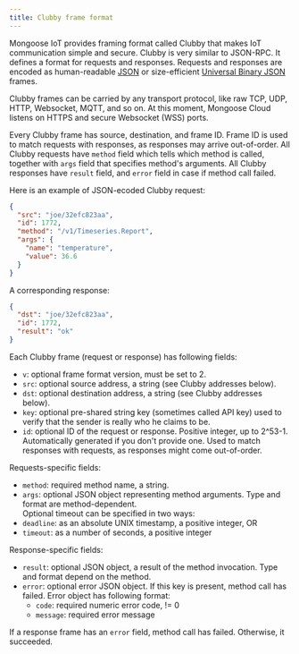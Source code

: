 ```yaml
---
title: Clubby frame format
---
```


Mongoose IoT provides framing format called Clubby that makes
IoT communication simple and secure. Clubby is very similar to JSON-RPC.
It defines a format for requests and responses. Requests and responses are
encoded as human-readable [JSON](http://www.json.org/)
or size-efficient [Universal Binary JSON](http://ubjson.org/) frames.

Clubby frames can be carried by any transport protocol, like raw TCP, UDP,
HTTP, Websocket, MQTT, and so on. At this moment, Mongoose Cloud listens
on HTTPS and secure Websocket (WSS) ports.

Every Clubby frame has source, destination, and frame ID. Frame ID is used
to match requests with responses, as responses may arrive out-of-order.
All Clubby requests have `method` field which tells which method is called,
together with `args` field that specifies method's arguments. All Clubby
responses have `result` field, and `error` field in case if method call
failed.

Here is an example of JSON-ecoded Clubby request:

```json
{
  "src": "joe/32efc823aa",
  "id": 1772,
  "method": "/v1/Timeseries.Report",
  "args": {
    "name": "temperature",
    "value": 36.6
  }
}
```

A corresponding response:

```json
{
  "dst": "joe/32efc823aa",
  "id": 1772,
  "result": "ok"
}

```

Each Clubby frame (request or response) has following fields:

- `v`: optional frame format version, must be set to 2.
- `src`: optional source address, a string (see Clubby addresses below).
- `dst`: optional destination address, a string (see Clubby addresses below).
- `key`: optional pre-shared string key (sometimes called API key) used to
  verify that the sender is really who he claims to be.
- `id`: optional ID of the request or response.
  Positive integer, up to 2^53-1.
  Automatically generated if you don't
  provide one. Used to match responses with requests,
  as responses might come out-of-order.

Requests-specific fields:
- `method`: required method name, a string.
- `args`: optional JSON object representing method arguments.
  Type and format are method-dependent.
<br>Optional timeout can be specified in two ways:
- `deadline`: as an absolute UNIX timestamp, a positive integer, OR
- `timeout`: as a number of seconds, a positive integer

Response-specific fields:
- `result`: optional JSON object, a result of the method invocation.
  Type and format depend on the method.
- `error`: optional error JSON object. If this key is present,
  method call has failed. Error object has following format:
  - `code`: required numeric error code, != 0
  - `message`: required error message

If a response frame has an `error` field, method call
has failed. Otherwise, it succeeded.
